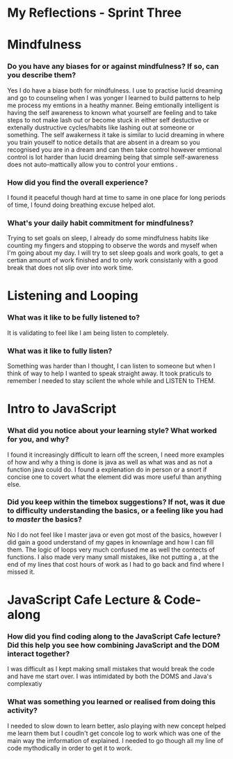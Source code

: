 # My Reflections - Sprint Three

# Mindfulness 

### Do you have any biases for or against mindfulness? If so, can you describe them?

Yes I do have a biase both for mindfulness. I use to practise lucid dreaming and go to counseling when I was yonger
I learned to build patterns to help me process my emtions in a heathy manner. Being emtionally intelligent is having the self awareness to 
known what yourself are feeling and to take steps to not make lash out or become stuck in  either self destuctive or extenally dustructive cycles/habits like lashing out at someone or something. The self awakerness it take is similar to lucid dreaming in where you train youself to notice details that are absent in a dream so you recognised you are in a dream and can then take control however emtional control is lot harder than lucid dreaming being that simple self-awareness does not auto-mattically allow you to control your emtions .



### How did you find the overall experience? 
I found it peaceful though hard at time to same in one place for long periods of time, I found doing breathing excuse helped alot.


### What's your daily habit commitment for mindfulness? 
    
Trying to set goals on sleep, I already do some mindfulness habits like counting my fingers and stopping to observe the words and myself when I'm going about my day. I will try to set sleep goals and work goals, to get a certian amount of work finished and to only work consistanly with a good break that does not slip over into work time.



# Listening and Looping 

### What was it like to be fully listened to? 

It is validating to feel like I am being listen to completely.

### What was it like to fully listen?

 Something was harder than I thought, I can listen to someone but when I think of way to help I wanted to speak straight away. It took praticuls to remember I needed to stay scilent the whole while and LISTEN to THEM.    




# Intro to JavaScript

### What did you notice about your learning style? What worked for you, and why?

I found it increasingly difficult to learn off the screen, I need more examples of how and why a  thing is done is java as well as what was and as not a function java could do. I found a explenation do in person or a snort if concise one to covert what the element did was more useful than anything else.  

### Did you keep within the timebox suggestions? If not, was it due to difficulty understanding the basics, or a feeling like you had to _master_ the basics?

No I do not feel like I master java or even got most of the basics, however I did gain a good understand of my gapes in knownlage and how I can fill them.
The logic of loops very much confused me as well the contects of functions. I also made very many small mistakes, like not putting a , at the end of my lines that cost hours of work as I had to go back and find where I missed it.





# JavaScript Cafe Lecture & Code-along

### How did you find coding along to the JavaScript Cafe lecture? Did this help you see how combining JavaScript and the DOM interact together?
I was difficult as I kept making small mistakes that would break the code and have me start over. I was intimidated by both the DOMS and Java's complexatiy 


### What was something you learned or realised from doing this activity?
I needed to slow down to learn better, aslo playing with new concept helped me learn them but I coudln't get concole log to work which was one of the main way the imformation of explained. I needed to go though all my line of code mythodically in order to get it to work.


